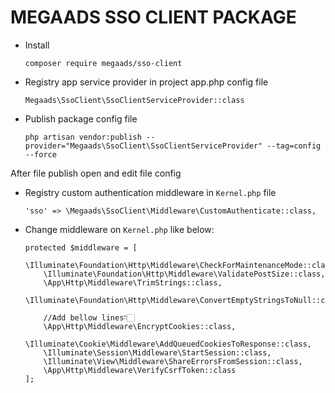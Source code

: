 # MEGAADS SSO CLIENT PACKAGE 
- Install
    ```
    composer require megaads/sso-client
    ```
- Registry app service provider in project app.php config file 
    ```
    Megaads\SsoClient\SsoClientServiceProvider::class
    ```
- Publish package config file
    ```
    php artisan vendor:publish --provider="Megaads\SsoClient\SsoClientServiceProvider" --tag=config --force
    ```
After file publish open and edit file config
- Registry custom authentication middleware in `Kernel.php` file
    ```
    'sso' => \Megaads\SsoClient\Middleware\CustomAuthenticate::class,
    ```
- Change middleware on `Kernel.php` like below:
    ```
    protected $middleware = [
        \Illuminate\Foundation\Http\Middleware\CheckForMaintenanceMode::class,
        \Illuminate\Foundation\Http\Middleware\ValidatePostSize::class,
        \App\Http\Middleware\TrimStrings::class,
        \Illuminate\Foundation\Http\Middleware\ConvertEmptyStringsToNull::class,
        
        //Add bellow lines👇🏻
        \App\Http\Middleware\EncryptCookies::class,
        \Illuminate\Cookie\Middleware\AddQueuedCookiesToResponse::class,
        \Illuminate\Session\Middleware\StartSession::class,
        \Illuminate\View\Middleware\ShareErrorsFromSession::class,
        \App\Http\Middleware\VerifyCsrfToken::class
    ];
    ```
